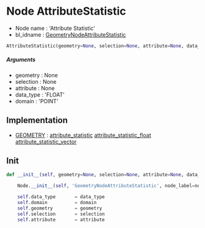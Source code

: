 # Node AttributeStatistic

- Node name : 'Attribute Statistic'
- bl_idname : [GeometryNodeAttributeStatistic](https://docs.blender.org/api/current/bpy.types.GeometryNodeAttributeStatistic.html)


``` python
AttributeStatistic(geometry=None, selection=None, attribute=None, data_type='FLOAT', domain='POINT', node_label=None, node_color=None, **kwargs)
```
##### Arguments

- geometry : None
- selection : None
- attribute : None
- data_type : 'FLOAT'
- domain : 'POINT'

## Implementation

- [GEOMETRY](/docs/GeoNodes/socket_GEOMETRY.md) : [attribute_statistic](/docs/GeoNodes/socket_GEOMETRY.md#attribute_statistic) [attribute_statistic_float](/docs/GeoNodes/socket_GEOMETRY.md#attribute_statistic_float) [attribute_statistic_vector](/docs/GeoNodes/socket_GEOMETRY.md#attribute_statistic_vector)

## Init

``` python
def __init__(self, geometry=None, selection=None, attribute=None, data_type='FLOAT', domain='POINT', node_label=None, node_color=None, **kwargs):

    Node.__init__(self, 'GeometryNodeAttributeStatistic', node_label=node_label, node_color=node_color, **kwargs)

    self.data_type       = data_type
    self.domain          = domain
    self.geometry        = geometry
    self.selection       = selection
    self.attribute       = attribute
```
